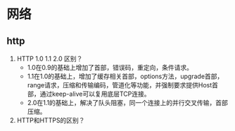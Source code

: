 # 网络

## http
1. HTTP 1.0 1.1 2.0 区别？
    * 1.0在0.9的基础上增加了首部，错误码，重定向，条件请求。
    * 1.1在1.0的基础上，增加了缓存相关首部，options方法，upgrade首部，range请求，压缩和传输编码，管道化等功能，并强制要求提供Host首部，通过keep-alive可以复用底层TCP连接。
    * 2.0在1.1的基础上，解决了队头阻塞，同一个连接上的并行交叉传输，首部压缩。
2. HTTP和HTTPS的区别？
